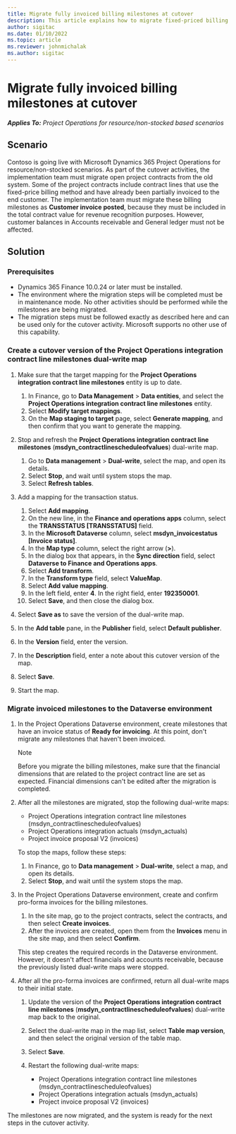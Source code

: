 ```yaml
---
title: Migrate fully invoiced billing milestones at cutover
description: This article explains how to migrate fixed-priced billing milestones that have been invoiced to the customer for open project contracts before the go-live date.
author: sigitac
ms.date: 01/10/2022
ms.topic: article
ms.reviewer: johnmichalak
ms.author: sigitac
---
```


# Migrate fully invoiced billing milestones at cutover

_**Applies To:** Project Operations for resource/non-stocked based scenarios_

## Scenario

Contoso is going live with Microsoft Dynamics 365 Project Operations for resource/non-stocked scenarios. As part of the cutover activities, the implementation team must migrate open project contracts from the old system. Some of the project contracts include contract lines that use the fixed-price billing method and have already been partially invoiced to the end customer. The implementation team must migrate these billing milestones as **Customer invoice posted**, because they must be included in the total contract value for revenue recognition purposes. However, customer balances in Accounts receivable and General ledger must not be affected.

## Solution

### Prerequisites

- Dynamics 365 Finance 10.0.24 or later must be installed.
- The environment where the migration steps will be completed must be in maintenance mode. No other activities should be performed while the milestones are being migrated.
- The migration steps must be followed exactly as described here and can be used only for the cutover activity. Microsoft supports no other use of this capability.

### Create a cutover version of the Project Operations integration contract line milestones dual-write map 

1. Make sure that the target mapping for the **Project Operations integration contract line milestones** entity is up to date. 

    1. In Finance, go to **Data Management** \> **Data entities**, and select the **Project Operations integration contract line milestones** entity. 
    2. Select **Modify target mappings**. 
    3. On the **Map staging to target** page, select **Generate mapping**, and then confirm that you want to generate the mapping.

2. Stop and refresh the **Project Operations integration contract line milestones** (**msdyn\_contractlinescheduleofvalues**) dual-write map. 

    1. Go to **Data management** \> **Dual-write**, select the map, and open its details. 
    2. Select **Stop**, and wait until system stops the map. 
    3. Select **Refresh tables**.

3. Add a mapping for the transaction status.

    1. Select **Add mapping**.
    2. On the new line, in the **Finance and operations apps** column, select the **TRANSSTATUS \[TRANSSTATUS\]** field.
    3. In the **Microsoft Dataverse** column, select **msdyn\_invoicestatus \[Invoice status\]**.
    4. In the **Map type** column, select the right arrow (**\>**).
    5. In the dialog box that appears, in the **Sync direction** field, select **Dataverse to Finance and Operations apps**.
    6. Select **Add transform**.
    7. In the **Transform type** field, select **ValueMap**.
    8. Select **Add value mapping**.
    9. In the left field, enter **4**. In the right field, enter **192350001**. 
    10. Select **Save**, and then close the dialog box.

4. Select **Save as** to save the version of the dual-write map. 
5. In the **Add table** pane, in the **Publisher** field, select **Default publisher**.
6. In the **Version** field, enter the version.
7. In the **Description** field, enter a note about this cutover version of the map. 
8. Select **Save**.
9. Start the map.

### Migrate invoiced milestones to the Dataverse environment

1. In the Project Operations Dataverse environment, create milestones that have an invoice status of **Ready for invoicing**. At this point, don't migrate any milestones that haven't been invoiced.

    > [!NOTE]
    > Before you migrate the billing milestones, make sure that the financial dimensions that are related to the project contract line are set as expected. Financial dimensions can't be edited after the migration is completed.

2. After all the milestones are migrated, stop the following dual-write maps:

    - Project Operations integration contract line milestones (msdyn\_contractlinescheduleofvalues)
    - Project Operations integration actuals (msdyn\_actuals)
    - Project invoice proposal V2 (invoices)

    To stop the maps, follow these steps:

    1. In Finance, go to **Data management** \> **Dual-write**, select a map, and open its details.
    2. Select **Stop**, and wait until the system stops the map.

3. In the Project Operations Dataverse environment, create and confirm pro-forma invoices for the billing milestones. 

    1. In the site map, go to the project contracts, select the contracts, and then select **Create invoices**.
    2. After the invoices are created, open them from the **Invoices** menu in the site map, and then select **Confirm**.

    This step creates the required records in the Dataverse environment. However, it doesn't affect financials and accounts receivable, because the previously listed dual-write maps were stopped.

4. After all the pro-forma invoices are confirmed, return all dual-write maps to their initial state.

    1. Update the version of the **Project Operations integration contract line milestones** (**msdyn\_contractlinescheduleofvalues**) dual-write map back to the original. 
    2. Select the dual-write map in the map list, select **Table map version**, and then select the original version of the table map.
    3. Select **Save**.
    4. Restart the following dual-write maps:

        - Project Operations integration contract line milestones (msdyn\_contractlinescheduleofvalues)
        - Project Operations integration actuals (msdyn\_actuals)
        - Project invoice proposal V2 (invoices)

The milestones are now migrated, and the system is ready for the next steps in the cutover activity.
